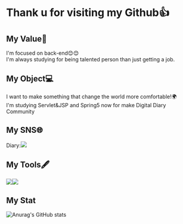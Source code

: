 ### <h1>Thank u for visiting my Github👍</h1>

<h2>My Value💪</h2>
I'm focused on back-end😊😊<br>
I'm always studying for being talented person than just getting a job.<br>
  
<h2>My Object💻</h2>
I want to make something that change the world more comfortable!🌍<br>
I'm studying Servlet&JSP and Spring5 now for make Digital Diary Community


<!--
**hadongkyoun/hadongkyoun** is a ✨ _special_ ✨ repository because its `README.md` (this file) appears on your GitHub profile.

Here are some ideas to get you started:

- 🔭 I’m currently working on ...
- 🌱 I’m currently learning ...
- 👯 I’m looking to collaborate on ...
- 🤔 I’m looking for help with ...
- 💬 Ask me about ...
- 📫 How to reach me: ...
- 😄 Pronouns: ...
- ⚡ Fun fact: ...
-->
<h2>My SNS🌐</h2>
<label>Diary:<a href="https://www.instagram.com/dev._.had/" target="_blank"><img src="https://img.shields.io/badge/Instagram-E4405F?style=flat-  square&logo=Instagram&logoColor=white"/></a></label>

<h2>My Tools🖋️</h2>
<img src="https://img.shields.io/badge/Java-007396?style=flat-square&logo=Java&logoColor=white"/><img src="https://img.shields.io/badge/C-A8B9CC?style=flat-square&logo=C&logoColor=white"/>

<h2>My Stat</h2>

![Anurag's GitHub stats](https://github-readme-stats.vercel.app/api?username=hadongkyoun&show_icons=true&theme=radical)

